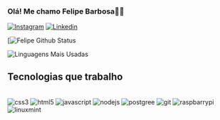 ### Olá! Me chamo Felipe Barbosa👋🏻

[![Instagram](https://img.shields.io/badge/Instagram-E4405F?style=for-the-badge&logo=instagram&logoColor=white)](https://www.instagram.com/pedrofelipe9950/)
[![Linkedin](https://img.shields.io/badge/LinkedIn-0077B5?style=for-the-badge&logo=linkedin&logoColor=white)](https://www.linkedin.com/in/pedro-felipe-400749290/)

[![Felipe Github Status](https://github-readme-stats.vercel.app/api?username=felipebarbosa24&show_icons=true&theme=midnight-purple)

![Linguagens Mais Usadas](https://github-readme-stats.vercel.app/api/top-langs/?username=felipebarbosa24&hide_progress=true)

## Tecnologias que trabalho

<div style="display: inline_block"><br/>
    <img align="center" alt="css3" src="https://img.shields.io/badge/CSS3-1572B6?style=for-the-badge&logo=css3&logoColor=white" />
    <img align="center" alt="html5" src="https://img.shields.io/badge/HTML5-E34F26?style=for-the-badge&logo=html5&logoColor=white" />
    <img align="center" alt="javascript" src="https://img.shields.io/badge/JavaScript-F7DF1E?style=for-the-badge&logo=javascript&logoColor=black" />
    <img align="center" alt="nodejs" src="https://img.shields.io/badge/Node.js-43853D?style=for-the-badge&logo=node.js&logoColor=white" />
    <img align="center" alt="postgree" src="https://img.shields.io/badge/PostgreSQL-316192?style=for-the-badge&logo=postgresql&logoColor=white" />
    <img align="center" alt="git" src="https://img.shields.io/badge/GIT-E44C30?style=for-the-badge&logo=git&logoColor=white" />
    <img align="center" alt="raspbarrypi" src="https://img.shields.io/badge/Raspberry%20Pi-A22846?style=for-the-badge&logo=Raspberry%20Pi&logoColor=white" />
    <img align="center" alt="linuxmint" src="https://img.shields.io/badge/Linux_Mint-87CF3E?style=for-the-badge&logo=linux-mint&logoColor=white" />
</div> 
